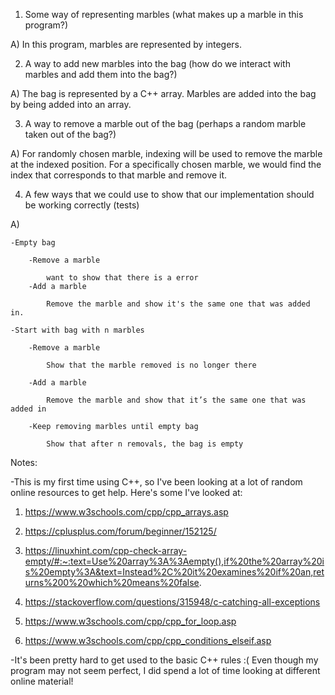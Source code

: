 1) Some way of representing marbles (what makes up a marble in this program?)

A) In this program, marbles are represented by integers.

2) A way to add new marbles into the bag (how do we interact with marbles and add them into the bag?)

A) The bag is represented by a C++ array. Marbles are added into the bag by being added into an array. 

3) A way to remove a marble out of the bag (perhaps a random marble taken out of the bag?)

A) For randomly chosen marble, indexing will be used to remove the marble at the indexed position. For a specifically chosen marble, we would find the index that corresponds to that marble and remove it. 

4) A few ways that we could use to show that our implementation should be working correctly (tests)

A) 

    -Empty bag

        -Remove a marble

            want to show that there is a error
        -Add a marble

            Remove the marble and show it's the same one that was added in.

    -Start with bag with n marbles

        -Remove a marble

            Show that the marble removed is no longer there

        -Add a marble

            Remove the marble and show that it’s the same one that was added in

        -Keep removing marbles until empty bag

            Show that after n removals, the bag is empty

Notes:

-This is my first time using C++, so I've been looking at a lot of random online resources to get help. Here's some I've looked at:

1) https://www.w3schools.com/cpp/cpp_arrays.asp 

2) https://cplusplus.com/forum/beginner/152125/ 

3) https://linuxhint.com/cpp-check-array-empty/#:~:text=Use%20array%3A%3Aempty(),if%20the%20array%20is%20empty%3A&text=Instead%2C%20it%20examines%20if%20an,returns%200%20which%20means%20false. 

4) https://stackoverflow.com/questions/315948/c-catching-all-exceptions

5) https://www.w3schools.com/cpp/cpp_for_loop.asp

6) https://www.w3schools.com/cpp/cpp_conditions_elseif.asp 

-It's been pretty hard to get used to the basic C++ rules :( Even though my program may not seem perfect, I did spend a lot of time looking at different online material! 
